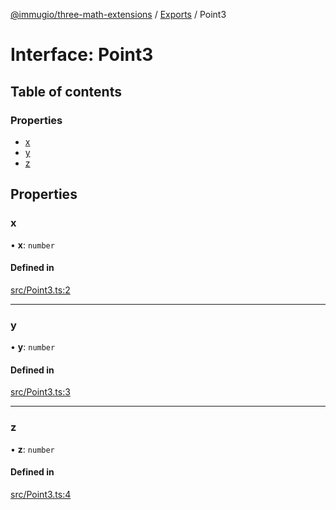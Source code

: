 [@immugio/three-math-extensions](../README.md) / [Exports](../modules.md) / Point3

# Interface: Point3

## Table of contents

### Properties

- [x](Point3.md#x)
- [y](Point3.md#y)
- [z](Point3.md#z)

## Properties

### x

• **x**: `number`

#### Defined in

[src/Point3.ts:2](https://github.com/Immugio/three-math-extensions/blob/66cba15/src/Point3.ts#L2)

___

### y

• **y**: `number`

#### Defined in

[src/Point3.ts:3](https://github.com/Immugio/three-math-extensions/blob/66cba15/src/Point3.ts#L3)

___

### z

• **z**: `number`

#### Defined in

[src/Point3.ts:4](https://github.com/Immugio/three-math-extensions/blob/66cba15/src/Point3.ts#L4)
